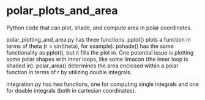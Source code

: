 # polar_plots_and_area
Python code that can plot, shade, and compute area in polar coordinates.

polar_plotting_and_area.py has three functions. pplot() plots a function in terms of theta (r = sin(theta), for example). pshade() has the same functionality as pplot(), but it fills the plot
in. One potential issue is plotting some polar shapes with inner loops, like some limacon (the inner loop is shaded in). polar_area() determines the area enclosed within a polar function in terms of r by utilizing double
integrals. 

integration.py has two functions, one for computing single integrals and one for double integrals (both in cartesian coordinates).
